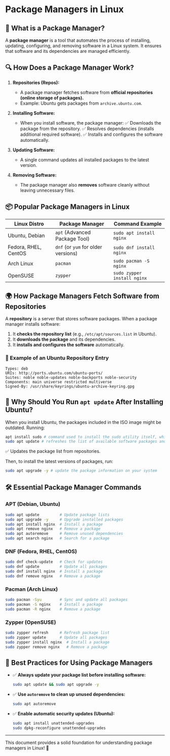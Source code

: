 # Package Managers in Linux

## 📌 What is a Package Manager?
A **package manager** is a tool that automates the process of installing, updating, configuring, and removing software in a Linux system. It ensures that software and its dependencies are managed efficiently.

## 🔍 How Does a Package Manager Work?
1. **Repositories (Repos):**
   - A package manager fetches software from **official repositories (online storage of packages).**
   - Example: Ubuntu gets packages from `archive.ubuntu.com`.

2. **Installing Software:**
   - When you install software, the package manager:
     ✅ Downloads the package from the repository.
     ✅ Resolves dependencies (installs additional required software).
     ✅ Installs and configures the software automatically.

3. **Updating Software:**
   - A single command updates all installed packages to the latest version.

4. **Removing Software:**
   - The package manager also **removes** software cleanly without leaving unnecessary files.

## 📦 Popular Package Managers in Linux
| Linux Distro   | Package Manager | Command Example |
|---------------|----------------|----------------|
| Ubuntu, Debian | `apt` (Advanced Package Tool) | `sudo apt install nginx` |
| Fedora, RHEL, CentOS | `dnf` (or `yum` for older versions) | `sudo dnf install nginx` |
| Arch Linux | `pacman` | `sudo pacman -S nginx` |
| OpenSUSE | `zypper` | `sudo zypper install nginx` |

## 🌍 How Package Managers Fetch Software from Repositories
A **repository** is a server that stores software packages. When a package manager installs software:

1. It **checks the repository list** (e.g., `/etc/apt/sources.list` in Ubuntu).
2. It **downloads the package** and its dependencies.
3. It **installs and configures the software** automatically.

### 📁 Example of an Ubuntu Repository Entry
```plaintext
Types: deb
URIs: http://ports.ubuntu.com/ubuntu-ports/
Suites: noble noble-updates noble-backports noble-security
Components: main universe restricted multiverse
Signed-By: /usr/share/keyrings/ubuntu-archive-keyring.gpg
```

## 🔄 Why Should You Run `apt update` After Installing Ubuntu?
When you install Ubuntu, the packages included in the ISO image might be outdated. Running:
```bash
apt install sudo # command used to install the sudo utility itself, which is a tool that allows non-root users to execute certain commands with elevated privileges
sudo apt update # refreshes the list of available software packages and their versions from the repositories your system uses
```


✅ Updates the package list from repositories.

Then, to install the latest versions of packages, run:
```bash
sudo apt upgrade -y # update the package information on your system
```

## 🛠 Essential Package Manager Commands
### **APT (Debian, Ubuntu)**
```bash
sudo apt update         # Update package lists
sudo apt upgrade -y     # Upgrade installed packages
sudo apt install nginx  # Install a package
sudo apt remove nginx   # Remove a package
sudo apt autoremove     # Remove unused dependencies
sudo apt search nginx   # Search for a package
```

### **DNF (Fedora, RHEL, CentOS)**
```bash
sudo dnf check-update   # Check for updates
sudo dnf update         # Update all packages
sudo dnf install nginx  # Install a package
sudo dnf remove nginx   # Remove a package
```

### **Pacman (Arch Linux)**
```bash
sudo pacman -Syu        # Sync and update all packages
sudo pacman -S nginx    # Install a package
sudo pacman -R nginx    # Remove a package
```

### **Zypper (OpenSUSE)**
```bash
sudo zypper refresh     # Refresh package list
sudo zypper update      # Update all packages
sudo zypper install nginx  # Install a package
sudo zypper remove nginx   # Remove a package
```

## 🚀 Best Practices for Using Package Managers
- ✅ **Always update your package list before installing software:**
  ```bash
  sudo apt update && sudo apt upgrade -y
  ```
- ✅ **Use `autoremove` to clean up unused dependencies:**
  ```bash
  sudo apt autoremove
  ```
- ✅ **Enable automatic security updates (Ubuntu):**
  ```bash
  sudo apt install unattended-upgrades
  sudo dpkg-reconfigure unattended-upgrades
  ```

---
This document provides a solid foundation for understanding package managers in Linux! 🚀
